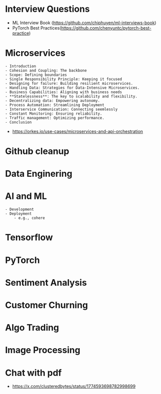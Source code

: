 # Interview Questions
- ML Interview Book (https://github.com/chiphuyen/ml-interviews-book)
- PyTorch Best Practices(https://github.com/chenyuntc/pytorch-best-practice)

# Microservices
	- Introduction
	- Cohesion and Coupling: The backbone
	- Scope: Defining boundaries
	- Single Responsibility Principle: Keeping it focused
	- Designing for failure: Building resilient microservices.
	- Handling Data: Strategies for Data-Intensive Microservices.
	- Business Capabilities: Aligning with business needs
	- **Statelessness**: The key to scalability and flexibility.
	- Decentralizing data: Empowering autonomy.
	- Process Automation: Streamlining Deployment
	- Interservice Communication: Connecting seemlessly
	- Constant Monitoring: Ensuring reliability.
	- Traffic management: Optimizing performance.
	- Conclusion
- https://orkes.io/use-cases/microservices-and-api-orchestration

# Github cleanup

# Data Enginering
# AI and ML
	- Development
	- Deployment
		- e.g., cohere
# Tensorflow
# PyTorch

# Sentiment Analysis
# Customer Churning
# Algo Trading
# Image Processing
# Chat with pdf
- https://x.com/clusteredbytes/status/1774593698782998699


